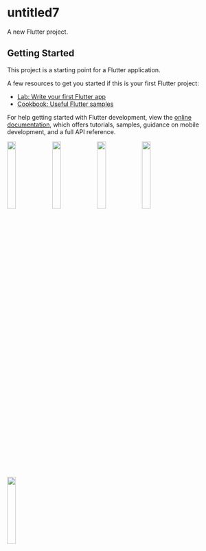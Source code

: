 # untitled7

A new Flutter project.

## Getting Started

This project is a starting point for a Flutter application.

A few resources to get you started if this is your first Flutter project:

- [Lab: Write your first Flutter app](https://docs.flutter.dev/get-started/codelab)
- [Cookbook: Useful Flutter samples](https://docs.flutter.dev/cookbook)

For help getting started with Flutter development, view the
[online documentation](https://docs.flutter.dev/), which offers tutorials,
samples, guidance on mobile development, and a full API reference.

<p>
  <img src="https://user-images.githubusercontent.com/119474574/228540656-df1a0b76-a608-46fd-aac3-57fbeff06b12.jpg" width="20%">
  <img src="https://user-images.githubusercontent.com/119474574/228540864-bd89c435-1993-4078-ae21-a213826d2709.jpg" hight="20%" width="20%">
  <img src="https://user-images.githubusercontent.com/119474574/228541046-5e618ebf-edee-4d79-a184-961f4f8aabc7.jpg" hight="20%" width="20%">
   <img src="https://user-images.githubusercontent.com/119474574/228541457-393f8508-87f4-496b-8f06-fe5cd6845a87.jpg" width="20%">
  <img src="https://user-images.githubusercontent.com/119474574/228540378-800e89f2-0c85-441e-8878-b08bd1dc015f.jpg"hight="20%" width="20%">

</p>
